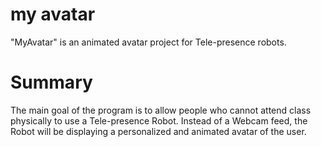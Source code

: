 my avatar
========

"MyAvatar" is an animated avatar project for Tele-presence robots.

Summary
=======
The main goal of the program is to allow people who cannot attend class physically to use a Tele-presence Robot.
Instead of a Webcam feed, the Robot will be displaying a personalized and animated avatar of the user.
